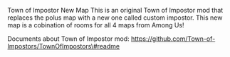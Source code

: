 Town of Impostor New Map This is an original Town of Impostor mod that
replaces the polus map with a new one called custom impostor. This new
map is a cobination of rooms for all 4 maps from Among Us!

Documents about Town of Impostor mod:
https://github.com/Town-of-Impostors/TownOfImpostors\#readme
